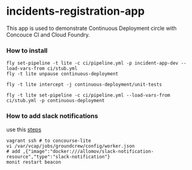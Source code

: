 # incidents-registration-app

This app is used to demonstrate Continuous Deployment circle with Concouce CI and Cloud Foundry.

### How to install

```
fly set-pipeline -t lite -c ci/pipeline.yml -p incident-app-dev --load-vars-from ci/stub.yml
fly -t lite unpause continuous-deployment

fly -t lite intercept -j continuous-deployment/unit-tests

fly -t lite set-pipeline -c ci/pipeline.yml --load-vars-from ci/stub.yml -p continuous-deployment
```

### How to add slack notifications

use this [steps](https://github.com/starkandwayne/flowdock-concourse-notification-resource)

```
vagrant ssh # to concourse-lite
vi /var/vcap/jobs/groundcrew/config/worker.json
# add ,{"image":"docker:///allomov/slack-notification-resource","type":"slack-notification"}
monit restart beacon
```


